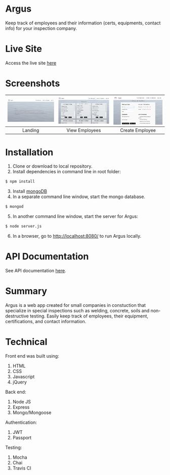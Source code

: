 # Argus

Keep track of employees and their information (certs, equipments, contact info) for your inspection company.

# Live Site 

Access the live site [here]

[here]:https://argus-01.herokuapp.com/

# Screenshots

| <img alt ='Landing page' src='./screenshots/argus-landing.png' width='350'> | <img alt='Employee page' src='./screenshots/argus-employee.png' width='350'>|<img alt='Create page' src='./screenshots/argus-create.png' width='350'>|
|:---:|:---:|:---:|
| Landing | View Employees | Create Employee |

# Installation

1. Clone or download to local repository.
2. Install dependencies in command line in root folder:
```bash
$ npm install
```
3. Install [mongoDB](https://docs.mongodb.com/manual/installation/)
4. In a separate command line window, start the mongo database.
```bash
$ mongod
```
5. In another command line window, start the server for Argus:
```bash
$ node server.js
```
6. In a browser, go to <http://localhost:8080/> to run Argus locally.

# API Documentation

See API documentation [here](https://documenter.getpostman.com/view/4490688/RWaC4DBx).

# Summary

Argus is a web app created for small companies in constuction that specialize in special inspections such as welding, concrete, soils and non-destructive testing. Easily keep track of employees, their equipment, certifications, and contact information.

# Technical

Front end was built using:
1. HTML
2. CSS
3. Javascript
4. jQuery

Back end:
1. Node JS
2. Express
3. Mongo/Mongoose

Authentication:
1. JWT
2. Passport

Testing:
1. Mocha
2. Chai
3. Travis CI
